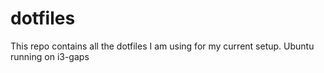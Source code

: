 # dotfiles
This repo contains all the dotfiles I am using for my current setup. Ubuntu running on i3-gaps
